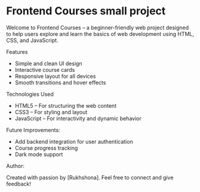 # Frontend Courses small project

Welcome to Frontend Courses – a beginner-friendly web project designed to help users explore and learn the basics of web development using HTML, CSS, and JavaScript.

 Features

- Simple and clean UI design
- Interactive course cards
- Responsive layout for all devices
- Smooth transitions and hover effects

Technologies Used

- HTML5 – For structuring the web content
- CSS3 – For styling and layout
- JavaScript – For interactivity and dynamic behavior



Future Improvements:


* Add backend integration for user authentication
* Course progress tracking
* Dark mode support

Author:

Created with passion by [Rukhshona].
Feel free to connect and give feedback!
